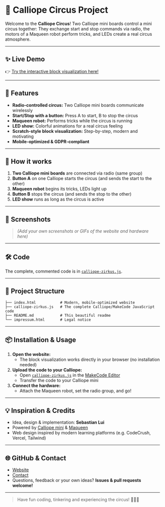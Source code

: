 # 🎪 Calliope Circus Project

Welcome to the **Calliope Circus**! Two Calliope mini boards control a mini circus together: They exchange start and stop commands via radio, the motors of a Maqueen robot perform tricks, and LEDs create a real circus atmosphere.

---

## ✨ Live Demo
👉 [Try the interactive block visualization here!](https://zirkusgkm.netlify.app)

---

## 🚀 Features

- **Radio-controlled circus:** Two Calliope mini boards communicate wirelessly
- **Start/Stop with a button:** Press A to start, B to stop the circus
- **Maqueen robot:** Performs tricks while the circus is running
- **LED show:** Colorful animations for a real circus feeling
- **Scratch-style block visualization:** Step-by-step, modern and motivating
- **Mobile-optimized & GDPR-compliant**

---

## 🧩 How it works

1. **Two Calliope mini boards** are connected via radio (same group)
2. **Button A** on one Calliope starts the circus (and sends the start to the other)
3. **Maqueen robot** begins its tricks, LEDs light up
4. **Button B** stops the circus (and sends the stop to the other)
5. **LED show** runs as long as the circus is active

---

## 📸 Screenshots

> *(Add your own screenshots or GIFs of the website and hardware here)*

---

## 🛠️ Code

The complete, commented code is in [`calliope-zirkus.js`](calliope-zirkus.js).

---

## 📝 Project Structure

```
├── index.html           # Modern, mobile-optimized website
├── calliope-zirkus.js   # The complete Calliope/MakeCode JavaScript code
├── README.md            # This beautiful readme
└── impressum.html       # Legal notice
```

---

## 📦 Installation & Usage

1. **Open the website:**
   - The block visualization works directly in your browser (no installation needed)
2. **Upload the code to your Calliope:**
   - Open [`calliope-zirkus.js`](calliope-zirkus.js) in the [MakeCode Editor](https://makecode.calliope.cc/)
   - Transfer the code to your Calliope mini
3. **Connect the hardware:**
   - Attach the Maqueen robot, set the radio group, and go!

---

## 💡 Inspiration & Credits

- Idea, design & implementation: **Sebastian Lui**
- Powered by [Calliope mini](https://calliope.cc/) & [Maqueen](https://www.dfrobot.com/product-1783.html)
- Web design inspired by modern learning platforms (e.g. CodeCrush, Vercel, Tailwind)

---

## 🌐 GitHub & Contact

- [Website](https://zirkusgkm.netlify.app)
- [Contact](mailto:kmuc@proton.me)
- Questions, feedback or your own ideas? **Issues & pull requests welcome!**

---

> Have fun coding, tinkering and experiencing the circus! 🤹‍♂️🎉 
